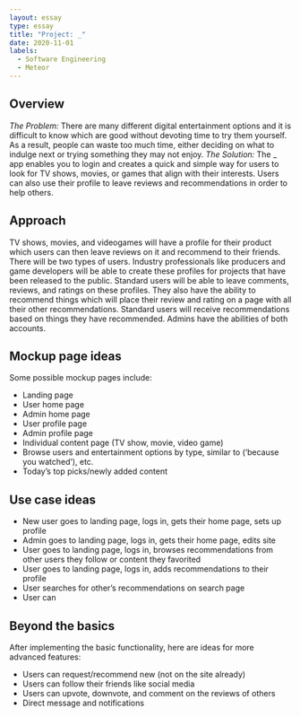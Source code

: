 ```yaml
---
layout: essay
type: essay
title: "Project: _"
date: 2020-11-01
labels:
  - Software Engineering
  - Meteor
---
```


## Overview
<em>The Problem:</em> There are many different digital entertainment options and it is difficult to know which are good without devoting time to try them yourself.  As a result, people can waste too much time, either deciding on what to indulge next or trying something they may not enjoy.
<em>The Solution:</em> The _ app enables you to login and creates a quick and simple way for users to look for TV shows, movies, or games that align with their interests. Users can also use their profile to leave reviews and recommendations in order to help others.

## Approach
TV shows, movies, and videogames will have a profile for their product which users can then leave reviews on it and recommend to their friends. There will be two types of users. Industry professionals like producers and game developers will be able to create these profiles for projects that have been released to the public. Standard users will be able to leave comments, reviews, and ratings on these profiles. They also have the ability to recommend things which will place their review and rating on a page with all their other recommendations. Standard users will receive recommendations based on things they have recommended.  Admins have the abilities of both accounts. 

## Mockup page ideas
Some possible mockup pages include:
* Landing page
* User home page
* Admin home page
* User profile page
* Admin profile page
* Individual content page (TV show, movie, video game)
* Browse users and entertainment options by type, similar to (‘because you watched’), etc.
* Today’s top picks/newly added content

## Use case ideas
* New user goes to landing page, logs in, gets their home page, sets up profile
* Admin goes to landing page, logs in, gets their home page, edits site
* User goes to landing page, logs in, browses recommendations from other users they follow or content they favorited
* User goes to landing page, logs in, adds recommendations to their profile
* User searches for other’s recommendations on search page
* User can 

## Beyond the basics
After implementing the basic functionality, here are ideas for more advanced features:
* Users can request/recommend new (not on the site already)
* Users can follow their friends like social media
* Users can upvote, downvote, and comment on the reviews of others
* Direct message and notifications  
